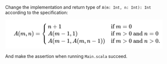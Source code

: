 Change the implementation and return type of `A(m: Int, n: Int): Int` according to the specification:

![specification](doc/img/spec.png)

And make the assertion when running `Main.scala` succeed.
